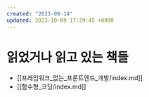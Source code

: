 ```yaml
---
created: "2023-08-14"
updated: 2023-10-09 17:29:45 +0900
---
```


# 읽었거나 읽고 있는 책들

- [[프레임워크_없는_프론트엔드_개발/index.md]]
- [[함수형_코딩/index.md]]
